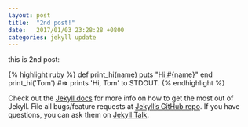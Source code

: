 ```yaml
---
layout: post
title:  "2nd post!"
date:   2017/01/03 23:28:28 +0800
categories: jekyll update
---
```

this is 2nd post:

{% highlight ruby %}
def print_hi(name)
  puts "Hi,#{name}"
end
print_hi('Tom')
#=> prints 'Hi, Tom' to STDOUT.
{% endhighlight %}

Check out the [Jekyll docs][jekyll-docs] for more info on how to get the most out of Jekyll. File all bugs/feature requests at [Jekyll’s GitHub repo][jekyll-gh]. If you have questions, you can ask them on [Jekyll Talk][jekyll-talk].

[jekyll-docs]: http://jekyllrb.com/docs/home
[jekyll-gh]:   https://github.com/jekyll/jekyll
[jekyll-talk]: https://talk.jekyllrb.com/
